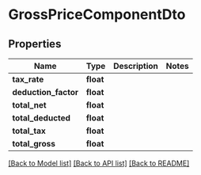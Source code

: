 # GrossPriceComponentDto

## Properties
Name | Type | Description | Notes
------------ | ------------- | ------------- | -------------
**tax_rate** | **float** |  | 
**deduction_factor** | **float** |  | 
**total_net** | **float** |  | 
**total_deducted** | **float** |  | 
**total_tax** | **float** |  | 
**total_gross** | **float** |  | 

[[Back to Model list]](../README.md#documentation-for-models) [[Back to API list]](../README.md#documentation-for-api-endpoints) [[Back to README]](../README.md)


